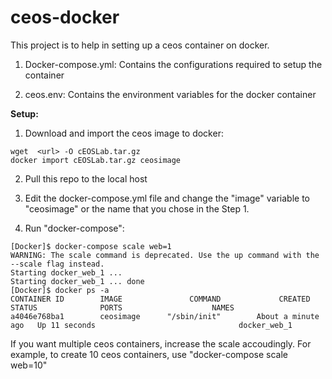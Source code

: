 # ceos-docker

This project is to help in setting up a ceos container on docker. 

1. Docker-compose.yml: Contains the configurations required to setup the container

2. ceos.env: Contains the environment variables for the docker container

**Setup:**

1. Download and import the ceos image to docker:

```
wget  <url> -O cEOSLab.tar.gz
docker import cEOSLab.tar.gz ceosimage
```

2. Pull this repo to the local host

3. Edit the docker-compose.yml file and change the "image" variable to "ceosimage" or the name that you chose in the Step 1. 

4. Run "docker-compose":  

```
[Docker]$ docker-compose scale web=1  
WARNING: The scale command is deprecated. Use the up command with the --scale flag instead.  
Starting docker_web_1 ...  
Starting docker_web_1 ... done  
[Docker]$ docker ps -a  
CONTAINER ID        IMAGE               COMMAND             CREATED              STATUS              PORTS                    NAMES  
a4046e768ba1        ceosimage      "/sbin/init"        About a minute ago   Up 11 seconds                                docker_web_1  
```

If you want multiple ceos containers, increase the scale accoudingly. For example, to create 10 ceos containers, use "docker-compose scale web=10"
